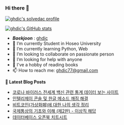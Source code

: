 ### Hi there 👋

[![ghdic's solvedac profile](http://mazassumnida.wtf/api/v2/generate_badge?boj=ghdic)](https://solved.ac/profile/ghdic)

[![ghdic's GitHub stats](https://github-readme-stats.vercel.app/api?username=ghdic&show_icons=true&theme=onedark)](https://github.com/ghdic/github-readme-stats)
- __*Baekjoon*__ : [ghdic](http://icpc.me/ghdic)
- 🔭 I’m currently Student in Hoseo University
- 🌱 I’m currently learning Python, Web
- 👯 I’m looking to collaborate on passionate person 
- 🤔 I’m looking for help with anyone
- 💬 I've a hobby of reading books
- 📫 How to reach me: ghdic77@gmail.com


**📕 Latest Blog Posts**
<!-- BLOG-POST-LIST:START -->
- [코로나 바이러스 전세계 백신 관련 통계 데이터 보는 사이트](https://marinelifeirony.tistory.com/133)
- [인텔리제이 콘솔 및 한글 메소드 깨짐 해결](https://marinelifeirony.tistory.com/132)
- [비트코인(가상화폐)에 대한 나의 생각 정리](https://marinelifeirony.tistory.com/131)
- [국제통상의 기초와 이해 (제2판) - 이상직 해답](https://marinelifeirony.tistory.com/130)
- [데이터베이스 오픈북 치트시트](https://marinelifeirony.tistory.com/128)
<!-- BLOG-POST-LIST:END -->